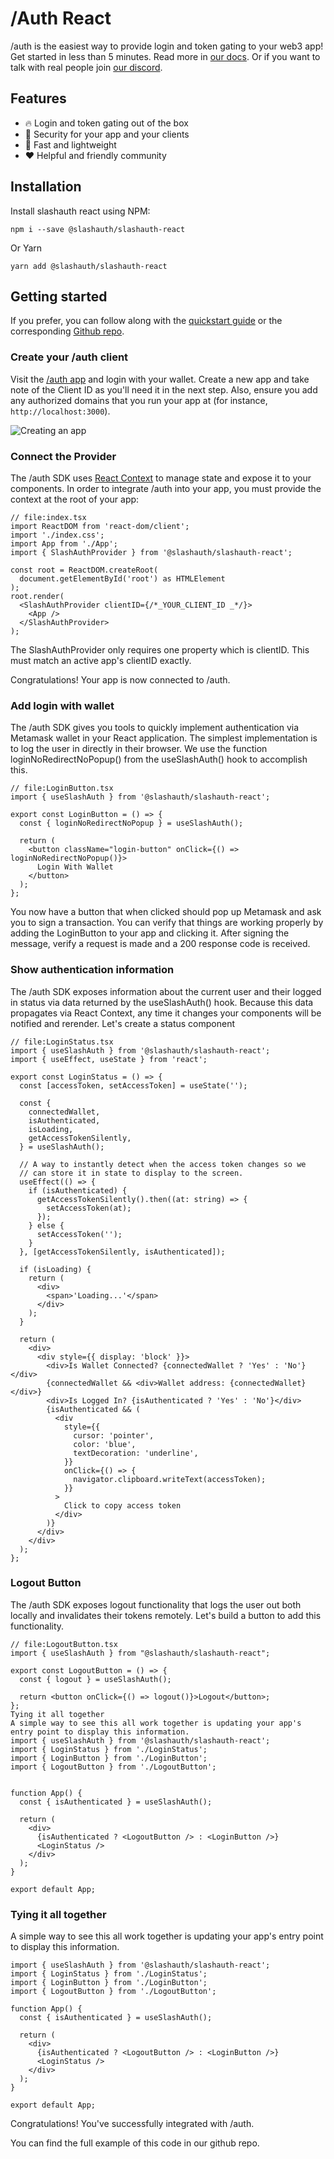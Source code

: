# /Auth React

/auth is the easiest way to provide login and token gating to your web3 app! Get started in less than 5 minutes. Read more in [our docs](https://docs.slashauth.xyz). Or if you want to talk with real people join [our discord](https://discord.gg/9cuDEUcpRD).

## Features

- 🔥 Login and token gating out of the box
- 🔑 Security for your app and your clients
- 💨 Fast and lightweight
- ❤️ Helpful and friendly community

## Installation

Install slashauth react using NPM:

`npm i --save @slashauth/slashauth-react`

Or Yarn

`yarn add @slashauth/slashauth-react`

## Getting started

If you prefer, you can follow along with the [quickstart guide](https://docs.slashauth.xyz/quick-start) or the corresponding [Github repo](https://github.com/getdebrief/slashauth-react-quickstart-example).

### Create your /auth client

Visit the [/auth app](https://app.slashauth.xyz) and login with your wallet. Create a new app and take note of the Client ID as you'll need it in the next step. Also, ensure you add any authorized domains that you run your app at (for instance, `http://localhost:3000`).

![Creating an app](https://d1l2xccggl7xwv.cloudfront.net/slashauth/slashauth-client-id.png)

### Connect the Provider

The /auth SDK uses [React Context](https://reactjs.org/docs/context.html) to manage state and expose it to your components. In order to integrate /auth into your app, you must provide the context at the root of your app:

```tsx
// file:index.tsx
import ReactDOM from 'react-dom/client';
import './index.css';
import App from './App';
import { SlashAuthProvider } from '@slashauth/slashauth-react';

const root = ReactDOM.createRoot(
  document.getElementById('root') as HTMLElement
);
root.render(
  <SlashAuthProvider clientID={/*_YOUR_CLIENT_ID _*/}>
    <App />
  </SlashAuthProvider>
);
```

The SlashAuthProvider only requires one property which is clientID. This must match an active app's clientID exactly.

Congratulations! Your app is now connected to /auth.

### Add login with wallet

The /auth SDK gives you tools to quickly implement authentication via Metamask wallet in your React application. The simplest implementation is to log the user in directly in their browser. We use the function loginNoRedirectNoPopup() from the useSlashAuth() hook to accomplish this.

```tsx
// file:LoginButton.tsx
import { useSlashAuth } from '@slashauth/slashauth-react';

export const LoginButton = () => {
  const { loginNoRedirectNoPopup } = useSlashAuth();

  return (
    <button className="login-button" onClick={() => loginNoRedirectNoPopup()}>
      Login With Wallet
    </button>
  );
};
```

You now have a button that when clicked should pop up Metamask and ask you to sign a transaction. You can verify that things are working properly by adding the LoginButton to your app and clicking it. After signing the message, verify a request is made and a 200 response code is received.

### Show authentication information

The /auth SDK exposes information about the current user and their logged in status via data returned by the useSlashAuth() hook. Because this data propagates via React Context, any time it changes your components will be notified and rerender. Let's create a status component

```tsx
// file:LoginStatus.tsx
import { useSlashAuth } from '@slashauth/slashauth-react';
import { useEffect, useState } from 'react';

export const LoginStatus = () => {
  const [accessToken, setAccessToken] = useState('');

  const {
    connectedWallet,
    isAuthenticated,
    isLoading,
    getAccessTokenSilently,
  } = useSlashAuth();

  // A way to instantly detect when the access token changes so we
  // can store it in state to display to the screen.
  useEffect(() => {
    if (isAuthenticated) {
      getAccessTokenSilently().then((at: string) => {
        setAccessToken(at);
      });
    } else {
      setAccessToken('');
    }
  }, [getAccessTokenSilently, isAuthenticated]);

  if (isLoading) {
    return (
      <div>
        <span>'Loading...'</span>
      </div>
    );
  }

  return (
    <div>
      <div style={{ display: 'block' }}>
        <div>Is Wallet Connected? {connectedWallet ? 'Yes' : 'No'}</div>
        {connectedWallet && <div>Wallet address: {connectedWallet}</div>}
        <div>Is Logged In? {isAuthenticated ? 'Yes' : 'No'}</div>
        {isAuthenticated && (
          <div
            style={{
              cursor: 'pointer',
              color: 'blue',
              textDecoration: 'underline',
            }}
            onClick={() => {
              navigator.clipboard.writeText(accessToken);
            }}
          >
            Click to copy access token
          </div>
        )}
      </div>
    </div>
  );
};
```

### Logout Button

The /auth SDK exposes logout functionality that logs the user out both locally and invalidates their tokens remotely. Let's build a button to add this functionality.

```tsx
// file:LogoutButton.tsx
import { useSlashAuth } from "@slashauth/slashauth-react";

export const LogoutButton = () => {
  const { logout } = useSlashAuth();

  return <button onClick={() => logout()}>Logout</button>;
};
Tying it all together
A simple way to see this all work together is updating your app's entry point to display this information.
import { useSlashAuth } from '@slashauth/slashauth-react';
import { LoginStatus } from './LoginStatus';
import { LoginButton } from './LoginButton';
import { LogoutButton } from './LogoutButton';


function App() {
  const { isAuthenticated } = useSlashAuth();

  return (
    <div>
      {isAuthenticated ? <LogoutButton /> : <LoginButton />}
      <LoginStatus />
    </div>
  );
}

export default App;
```

### Tying it all together

A simple way to see this all work together is updating your app's entry point to display this information.

```tsx
import { useSlashAuth } from '@slashauth/slashauth-react';
import { LoginStatus } from './LoginStatus';
import { LoginButton } from './LoginButton';
import { LogoutButton } from './LogoutButton';

function App() {
  const { isAuthenticated } = useSlashAuth();

  return (
    <div>
      {isAuthenticated ? <LogoutButton /> : <LoginButton />}
      <LoginStatus />
    </div>
  );
}

export default App;
```

Congratulations! You've successfully integrated with /auth.

You can find the full example of this code in our github repo.
